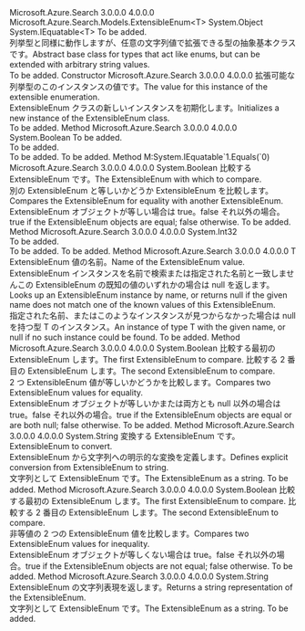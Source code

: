 <Type Name="ExtensibleEnum&lt;T&gt;" FullName="Microsoft.Azure.Search.Models.ExtensibleEnum&lt;T&gt;">
  <TypeSignature Language="C#" Value="public abstract class ExtensibleEnum&lt;T&gt; : IEquatable&lt;T&gt; where T : ExtensibleEnum&lt;T&gt;" />
  <TypeSignature Language="ILAsm" Value=".class public auto ansi abstract beforefieldinit ExtensibleEnum`1&lt;(class Microsoft.Azure.Search.Models.ExtensibleEnum`1&lt;!T&gt;) T&gt; extends System.Object implements class System.IEquatable`1&lt;!T&gt;" />
  <TypeSignature Language="DocId" Value="T:Microsoft.Azure.Search.Models.ExtensibleEnum`1" />
  <TypeSignature Language="VB.NET" Value="Public MustInherit Class ExtensibleEnum(Of T)&#xA;Implements IEquatable(Of T)" />
  <TypeSignature Language="F#" Value="type ExtensibleEnum&lt;'T (requires 'T :&gt; ExtensibleEnum&lt;'T&gt;)&gt; = class&#xA;    interface IEquatable&lt;'T (requires 'T :&gt; ExtensibleEnum&lt;'T&gt;)&gt;" />
  <AssemblyInfo>
    <AssemblyName>Microsoft.Azure.Search</AssemblyName>
    <AssemblyVersion>3.0.0.0</AssemblyVersion>
    <AssemblyVersion>4.0.0.0</AssemblyVersion>
  </AssemblyInfo>
  <TypeParameters>
    <TypeParameter Name="T">
      <Constraints>
        <BaseTypeName>Microsoft.Azure.Search.Models.ExtensibleEnum&lt;T&gt;</BaseTypeName>
      </Constraints>
    </TypeParameter>
  </TypeParameters>
  <Base>
    <BaseTypeName>System.Object</BaseTypeName>
  </Base>
  <Interfaces>
    <Interface>
      <InterfaceName>System.IEquatable&lt;T&gt;</InterfaceName>
    </Interface>
  </Interfaces>
  <Docs>
    <typeparam name="T">To be added.</typeparam>
    <summary>
            <span data-ttu-id="58cad-101">列挙型と同様に動作しますが、任意の文字列値で拡張できる型の抽象基本クラスです。</span><span class="sxs-lookup"><span data-stu-id="58cad-101">Abstract base class for types that act like enums, but can be extended with arbitrary string values.</span></span>
            </summary>
    <remarks>To be added.</remarks>
  </Docs>
  <Members>
    <Member MemberName=".ctor">
      <MemberSignature Language="C#" Value="protected ExtensibleEnum (string name);" />
      <MemberSignature Language="ILAsm" Value=".method familyhidebysig specialname rtspecialname instance void .ctor(string name) cil managed" />
      <MemberSignature Language="DocId" Value="M:Microsoft.Azure.Search.Models.ExtensibleEnum`1.#ctor(System.String)" />
      <MemberSignature Language="VB.NET" Value="Protected Sub New (name As String)" />
      <MemberSignature Language="F#" Value="new Microsoft.Azure.Search.Models.ExtensibleEnum&lt;'T (requires 'T :&gt; Microsoft.Azure.Search.Models.ExtensibleEnum&lt;'T&gt;)&gt; : string -&gt; Microsoft.Azure.Search.Models.ExtensibleEnum&lt;'T (requires 'T :&gt; Microsoft.Azure.Search.Models.ExtensibleEnum&lt;'T&gt;)&gt;" Usage="new Microsoft.Azure.Search.Models.ExtensibleEnum&lt;'T (requires 'T :&gt; Microsoft.Azure.Search.Models.ExtensibleEnum&lt;'T&gt;)&gt; name" />
      <MemberType>Constructor</MemberType>
      <AssemblyInfo>
        <AssemblyName>Microsoft.Azure.Search</AssemblyName>
        <AssemblyVersion>3.0.0.0</AssemblyVersion>
        <AssemblyVersion>4.0.0.0</AssemblyVersion>
      </AssemblyInfo>
      <Parameters>
        <Parameter Name="name" Type="System.String" />
      </Parameters>
      <Docs>
        <param name="name"><span data-ttu-id="58cad-102">拡張可能な列挙型のこのインスタンスの値です。</span><span class="sxs-lookup"><span data-stu-id="58cad-102">The value for this instance of the extensible enumeration.</span></span></param>
        <summary>
            <span data-ttu-id="58cad-103">ExtensibleEnum クラスの新しいインスタンスを初期化します。</span><span class="sxs-lookup"><span data-stu-id="58cad-103">Initializes a new instance of the ExtensibleEnum class.</span></span>
            </summary>
        <remarks>To be added.</remarks>
      </Docs>
    </Member>
    <Member MemberName="Equals">
      <MemberSignature Language="C#" Value="public override bool Equals (object obj);" />
      <MemberSignature Language="ILAsm" Value=".method public hidebysig virtual instance bool Equals(object obj) cil managed" />
      <MemberSignature Language="DocId" Value="M:Microsoft.Azure.Search.Models.ExtensibleEnum`1.Equals(System.Object)" />
      <MemberSignature Language="VB.NET" Value="Public Overrides Function Equals (obj As Object) As Boolean" />
      <MemberSignature Language="F#" Value="override this.Equals : obj -&gt; bool" Usage="extensibleEnum.Equals obj" />
      <MemberType>Method</MemberType>
      <AssemblyInfo>
        <AssemblyName>Microsoft.Azure.Search</AssemblyName>
        <AssemblyVersion>3.0.0.0</AssemblyVersion>
        <AssemblyVersion>4.0.0.0</AssemblyVersion>
      </AssemblyInfo>
      <ReturnValue>
        <ReturnType>System.Boolean</ReturnType>
      </ReturnValue>
      <Parameters>
        <Parameter Name="obj" Type="System.Object" />
      </Parameters>
      <Docs>
        <param name="obj">To be added.</param>
        <summary>To be added.</summary>
        <returns>To be added.</returns>
        <remarks>To be added.</remarks>
        <inheritdoc />
      </Docs>
    </Member>
    <Member MemberName="Equals">
      <MemberSignature Language="C#" Value="public bool Equals (T other);" />
      <MemberSignature Language="ILAsm" Value=".method public hidebysig newslot virtual instance bool Equals(!T other) cil managed" />
      <MemberSignature Language="DocId" Value="M:Microsoft.Azure.Search.Models.ExtensibleEnum`1.Equals(`0)" />
      <MemberSignature Language="VB.NET" Value="Public Function Equals (other As T) As Boolean" />
      <MemberSignature Language="F#" Value="override this.Equals : 'T -&gt; bool" Usage="extensibleEnum.Equals other" />
      <MemberType>Method</MemberType>
      <Implements>
        <InterfaceMember>M:System.IEquatable`1.Equals(`0)</InterfaceMember>
      </Implements>
      <AssemblyInfo>
        <AssemblyName>Microsoft.Azure.Search</AssemblyName>
        <AssemblyVersion>3.0.0.0</AssemblyVersion>
        <AssemblyVersion>4.0.0.0</AssemblyVersion>
      </AssemblyInfo>
      <ReturnValue>
        <ReturnType>System.Boolean</ReturnType>
      </ReturnValue>
      <Parameters>
        <Parameter Name="other" Type="T" />
      </Parameters>
      <Docs>
        <param name="other"><span data-ttu-id="58cad-104">比較する ExtensibleEnum です。</span><span class="sxs-lookup"><span data-stu-id="58cad-104">The ExtensibleEnum with which to compare.</span></span></param>
        <summary>
            <span data-ttu-id="58cad-105">別の ExtensibleEnum と等しいかどうか ExtensibleEnum を比較します。</span><span class="sxs-lookup"><span data-stu-id="58cad-105">Compares the ExtensibleEnum for equality with another ExtensibleEnum.</span></span>
            </summary>
        <returns><span data-ttu-id="58cad-106">ExtensibleEnum オブジェクトが等しい場合は true。false それ以外の場合。</span><span class="sxs-lookup"><span data-stu-id="58cad-106">true if the ExtensibleEnum objects are equal; false otherwise.</span></span></returns>
        <remarks>To be added.</remarks>
      </Docs>
    </Member>
    <Member MemberName="GetHashCode">
      <MemberSignature Language="C#" Value="public override int GetHashCode ();" />
      <MemberSignature Language="ILAsm" Value=".method public hidebysig virtual instance int32 GetHashCode() cil managed" />
      <MemberSignature Language="DocId" Value="M:Microsoft.Azure.Search.Models.ExtensibleEnum`1.GetHashCode" />
      <MemberSignature Language="VB.NET" Value="Public Overrides Function GetHashCode () As Integer" />
      <MemberSignature Language="F#" Value="override this.GetHashCode : unit -&gt; int" Usage="extensibleEnum.GetHashCode " />
      <MemberType>Method</MemberType>
      <AssemblyInfo>
        <AssemblyName>Microsoft.Azure.Search</AssemblyName>
        <AssemblyVersion>3.0.0.0</AssemblyVersion>
        <AssemblyVersion>4.0.0.0</AssemblyVersion>
      </AssemblyInfo>
      <ReturnValue>
        <ReturnType>System.Int32</ReturnType>
      </ReturnValue>
      <Parameters />
      <Docs>
        <summary>To be added.</summary>
        <returns>To be added.</returns>
        <remarks>To be added.</remarks>
        <inheritdoc />
      </Docs>
    </Member>
    <Member MemberName="Lookup">
      <MemberSignature Language="C#" Value="protected static T Lookup (string name);" />
      <MemberSignature Language="ILAsm" Value=".method familystatic hidebysig !T Lookup(string name) cil managed" />
      <MemberSignature Language="DocId" Value="M:Microsoft.Azure.Search.Models.ExtensibleEnum`1.Lookup(System.String)" />
      <MemberSignature Language="VB.NET" Value="Protected Shared Function Lookup (name As String) As T" />
      <MemberSignature Language="F#" Value="static member Lookup : string -&gt; 'T" Usage="Microsoft.Azure.Search.Models.ExtensibleEnum&lt;'T (requires 'T :&gt; Microsoft.Azure.Search.Models.ExtensibleEnum&lt;'T&gt;)&gt;.Lookup name" />
      <MemberType>Method</MemberType>
      <AssemblyInfo>
        <AssemblyName>Microsoft.Azure.Search</AssemblyName>
        <AssemblyVersion>3.0.0.0</AssemblyVersion>
        <AssemblyVersion>4.0.0.0</AssemblyVersion>
      </AssemblyInfo>
      <ReturnValue>
        <ReturnType>T</ReturnType>
      </ReturnValue>
      <Parameters>
        <Parameter Name="name" Type="System.String" />
      </Parameters>
      <Docs>
        <param name="name"><span data-ttu-id="58cad-107">ExtensibleEnum 値の名前。</span><span class="sxs-lookup"><span data-stu-id="58cad-107">Name of the ExtensibleEnum value.</span></span></param>
        <summary>
            <span data-ttu-id="58cad-108">ExtensibleEnum インスタンスを名前で検索または指定された名前と一致しませんこの ExtensibleEnum の既知の値のいずれかの場合は null を返します。</span><span class="sxs-lookup"><span data-stu-id="58cad-108">Looks up an ExtensibleEnum instance by name, or returns null if the given name does not match one of the known values of this ExtensibleEnum.</span></span>
            </summary>
        <returns><span data-ttu-id="58cad-109">指定された名前、またはこのようなインスタンスが見つからなかった場合は null を持つ型 T のインスタンス。</span><span class="sxs-lookup"><span data-stu-id="58cad-109">An instance of type T with the given name, or null if no such instance could be found.</span></span></returns>
        <remarks>To be added.</remarks>
      </Docs>
    </Member>
    <Member MemberName="op_Equality">
      <MemberSignature Language="C#" Value="public static bool operator == (Microsoft.Azure.Search.Models.ExtensibleEnum&lt;T&gt; lhs, T rhs);" />
      <MemberSignature Language="ILAsm" Value=".method public static hidebysig specialname bool op_Equality(class Microsoft.Azure.Search.Models.ExtensibleEnum`1&lt;!T&gt; lhs, !T rhs) cil managed" />
      <MemberSignature Language="DocId" Value="M:Microsoft.Azure.Search.Models.ExtensibleEnum`1.op_Equality(Microsoft.Azure.Search.Models.ExtensibleEnum{`0},`0)" />
      <MemberSignature Language="VB.NET" Value="Public Shared Operator == (lhs As ExtensibleEnum(Of T), rhs As T) As Boolean" />
      <MemberSignature Language="F#" Value="static member ( = ) : Microsoft.Azure.Search.Models.ExtensibleEnum&lt;'T (requires 'T :&gt; Microsoft.Azure.Search.Models.ExtensibleEnum&lt;'T&gt;)&gt; * 'T -&gt; bool" Usage="lhs = rhs" />
      <MemberType>Method</MemberType>
      <AssemblyInfo>
        <AssemblyName>Microsoft.Azure.Search</AssemblyName>
        <AssemblyVersion>3.0.0.0</AssemblyVersion>
        <AssemblyVersion>4.0.0.0</AssemblyVersion>
      </AssemblyInfo>
      <ReturnValue>
        <ReturnType>System.Boolean</ReturnType>
      </ReturnValue>
      <Parameters>
        <Parameter Name="lhs" Type="Microsoft.Azure.Search.Models.ExtensibleEnum&lt;T&gt;" />
        <Parameter Name="rhs" Type="T" />
      </Parameters>
      <Docs>
        <param name="lhs"><span data-ttu-id="58cad-110">比較する最初の ExtensibleEnum します。</span><span class="sxs-lookup"><span data-stu-id="58cad-110">The first ExtensibleEnum to compare.</span></span></param>
        <param name="rhs"><span data-ttu-id="58cad-111">比較する 2 番目の ExtensibleEnum します。</span><span class="sxs-lookup"><span data-stu-id="58cad-111">The second ExtensibleEnum to compare.</span></span></param>
        <summary>
            <span data-ttu-id="58cad-112">2 つ ExtensibleEnum 値が等しいかどうかを比較します。</span><span class="sxs-lookup"><span data-stu-id="58cad-112">Compares two ExtensibleEnum values for equality.</span></span>
            </summary>
        <returns><span data-ttu-id="58cad-113">ExtensibleEnum オブジェクトが等しいかまたは両方とも null 以外の場合は true。false それ以外の場合。</span><span class="sxs-lookup"><span data-stu-id="58cad-113">true if the ExtensibleEnum objects are equal or are both null; false otherwise.</span></span></returns>
        <remarks>To be added.</remarks>
      </Docs>
    </Member>
    <Member MemberName="op_Explicit">
      <MemberSignature Language="C#" Value="public static explicit operator string (Microsoft.Azure.Search.Models.ExtensibleEnum&lt;T&gt; name);" />
      <MemberSignature Language="ILAsm" Value=".method public static hidebysig specialname string op_Explicit(class Microsoft.Azure.Search.Models.ExtensibleEnum`1&lt;!T&gt; name) cil managed" />
      <MemberSignature Language="DocId" Value="M:Microsoft.Azure.Search.Models.ExtensibleEnum`1.op_Explicit(Microsoft.Azure.Search.Models.ExtensibleEnum{`0})~System.String" />
      <MemberSignature Language="VB.NET" Value="Public Shared Narrowing Operator CType (name As ExtensibleEnum(Of T)) As String" />
      <MemberSignature Language="F#" Value="static member op_Explicit : Microsoft.Azure.Search.Models.ExtensibleEnum&lt;'T (requires 'T :&gt; Microsoft.Azure.Search.Models.ExtensibleEnum&lt;'T&gt;)&gt; -&gt; string" Usage="Microsoft.Azure.Search.Models.ExtensibleEnum&lt;'T (requires 'T :&gt; Microsoft.Azure.Search.Models.ExtensibleEnum&lt;'T&gt;)&gt;.op_Explicit name" />
      <MemberType>Method</MemberType>
      <AssemblyInfo>
        <AssemblyName>Microsoft.Azure.Search</AssemblyName>
        <AssemblyVersion>3.0.0.0</AssemblyVersion>
        <AssemblyVersion>4.0.0.0</AssemblyVersion>
      </AssemblyInfo>
      <ReturnValue>
        <ReturnType>System.String</ReturnType>
      </ReturnValue>
      <Parameters>
        <Parameter Name="name" Type="Microsoft.Azure.Search.Models.ExtensibleEnum&lt;T&gt;" />
      </Parameters>
      <Docs>
        <param name="name"><span data-ttu-id="58cad-114">変換する ExtensibleEnum です。</span><span class="sxs-lookup"><span data-stu-id="58cad-114">ExtensibleEnum to convert.</span></span></param>
        <summary>
            <span data-ttu-id="58cad-115">ExtensibleEnum から文字列への明示的な変換を定義します。</span><span class="sxs-lookup"><span data-stu-id="58cad-115">Defines explicit conversion from ExtensibleEnum to string.</span></span>
            </summary>
        <returns><span data-ttu-id="58cad-116">文字列として ExtensibleEnum です。</span><span class="sxs-lookup"><span data-stu-id="58cad-116">The ExtensibleEnum as a string.</span></span></returns>
        <remarks>To be added.</remarks>
      </Docs>
    </Member>
    <Member MemberName="op_Inequality">
      <MemberSignature Language="C#" Value="public static bool operator != (Microsoft.Azure.Search.Models.ExtensibleEnum&lt;T&gt; lhs, T rhs);" />
      <MemberSignature Language="ILAsm" Value=".method public static hidebysig specialname bool op_Inequality(class Microsoft.Azure.Search.Models.ExtensibleEnum`1&lt;!T&gt; lhs, !T rhs) cil managed" />
      <MemberSignature Language="DocId" Value="M:Microsoft.Azure.Search.Models.ExtensibleEnum`1.op_Inequality(Microsoft.Azure.Search.Models.ExtensibleEnum{`0},`0)" />
      <MemberSignature Language="VB.NET" Value="Public Shared Operator != (lhs As ExtensibleEnum(Of T), rhs As T) As Boolean" />
      <MemberSignature Language="F#" Value="static member op_Inequality : Microsoft.Azure.Search.Models.ExtensibleEnum&lt;'T (requires 'T :&gt; Microsoft.Azure.Search.Models.ExtensibleEnum&lt;'T&gt;)&gt; * 'T -&gt; bool" Usage="Microsoft.Azure.Search.Models.ExtensibleEnum&lt;'T (requires 'T :&gt; Microsoft.Azure.Search.Models.ExtensibleEnum&lt;'T&gt;)&gt;.op_Inequality (lhs, rhs)" />
      <MemberType>Method</MemberType>
      <AssemblyInfo>
        <AssemblyName>Microsoft.Azure.Search</AssemblyName>
        <AssemblyVersion>3.0.0.0</AssemblyVersion>
        <AssemblyVersion>4.0.0.0</AssemblyVersion>
      </AssemblyInfo>
      <ReturnValue>
        <ReturnType>System.Boolean</ReturnType>
      </ReturnValue>
      <Parameters>
        <Parameter Name="lhs" Type="Microsoft.Azure.Search.Models.ExtensibleEnum&lt;T&gt;" />
        <Parameter Name="rhs" Type="T" />
      </Parameters>
      <Docs>
        <param name="lhs"><span data-ttu-id="58cad-117">比較する最初の ExtensibleEnum します。</span><span class="sxs-lookup"><span data-stu-id="58cad-117">The first ExtensibleEnum to compare.</span></span></param>
        <param name="rhs"><span data-ttu-id="58cad-118">比較する 2 番目の ExtensibleEnum します。</span><span class="sxs-lookup"><span data-stu-id="58cad-118">The second ExtensibleEnum to compare.</span></span></param>
        <summary>
            <span data-ttu-id="58cad-119">非等値の 2 つの ExtensibleEnum 値を比較します。</span><span class="sxs-lookup"><span data-stu-id="58cad-119">Compares two ExtensibleEnum values for inequality.</span></span>
            </summary>
        <returns><span data-ttu-id="58cad-120">ExtensibleEnum オブジェクトが等しくない場合は true。false それ以外の場合。</span><span class="sxs-lookup"><span data-stu-id="58cad-120">true if the ExtensibleEnum objects are not equal; false otherwise.</span></span></returns>
        <remarks>To be added.</remarks>
      </Docs>
    </Member>
    <Member MemberName="ToString">
      <MemberSignature Language="C#" Value="public override string ToString ();" />
      <MemberSignature Language="ILAsm" Value=".method public hidebysig virtual instance string ToString() cil managed" />
      <MemberSignature Language="DocId" Value="M:Microsoft.Azure.Search.Models.ExtensibleEnum`1.ToString" />
      <MemberSignature Language="VB.NET" Value="Public Overrides Function ToString () As String" />
      <MemberSignature Language="F#" Value="override this.ToString : unit -&gt; string" Usage="extensibleEnum.ToString " />
      <MemberType>Method</MemberType>
      <AssemblyInfo>
        <AssemblyName>Microsoft.Azure.Search</AssemblyName>
        <AssemblyVersion>3.0.0.0</AssemblyVersion>
        <AssemblyVersion>4.0.0.0</AssemblyVersion>
      </AssemblyInfo>
      <ReturnValue>
        <ReturnType>System.String</ReturnType>
      </ReturnValue>
      <Parameters />
      <Docs>
        <summary>
            <span data-ttu-id="58cad-121">ExtensibleEnum の文字列表現を返します。</span><span class="sxs-lookup"><span data-stu-id="58cad-121">Returns a string representation of the ExtensibleEnum.</span></span>
            </summary>
        <returns><span data-ttu-id="58cad-122">文字列として ExtensibleEnum です。</span><span class="sxs-lookup"><span data-stu-id="58cad-122">The ExtensibleEnum as a string.</span></span></returns>
        <remarks>To be added.</remarks>
      </Docs>
    </Member>
  </Members>
</Type>